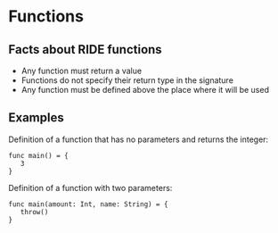 # Functions
## Facts about RIDE functions
- Any function must return a value
- Functions do not specify their return type in the signature
- Any function must be defined above the place where it will be used

## Examples
Definition of a function that has no parameters and returns the integer:
```
func main() = {
   3
}
```
Definition of a function with two parameters:
```
func main(amount: Int, name: String) = {
   throw()
}
```